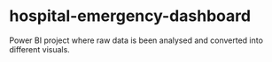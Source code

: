 # hospital-emergency-dashboard
Power BI project where raw data is been analysed and converted into different visuals.
